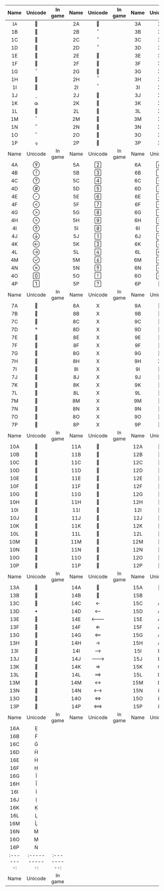 |   Name  |   Unicode   |  In game  |   Name  |   Unicode   |  In game  |   Name  |   Unicode   |  In game  |
|:-------:|:-----------:|:---------:|:-------:|:-----------:|:---------:|:-------:|:-----------:|:---------:|
| `1A`    |            |           | 2A      |            |           | 3A      |      X      |           |
| 1B      |            |           | 2B      |            |           | 3B      |      X      |           |
| 1C      |            |           | 2C      |            |           | 3C      |      X      |           |
| 1D      |            |           | 2D      |            |           | 3D      |      X      |           |
| 1E      |            |           | 2E      |            |           | 3E      |      X      |           |
| 1F      |            |           | 2F      |            |           | 3F      |      X      |           |
| 1G      |            |           | 2G      |            |           | 3G      |      X      |           |
| 1H      |            |           | 2H      |            |           | 3H      |      X      |           |
| 1I      |            |           | 2I      |            |           | 3I      |      X      |           |
| 1J      |            |           | 2J      |            |           | 3J      |      X      |           |
| 1K      |            |           | 2K      |            |           | 3K      |      X      |           |
| 1L      |            |           | 2L      |            |           | 3L      |      X      |           |
| 1M      |            |           | 2M      |            |           | 3M      |      X      |           |
| 1N      |            |           | 2N      |            |           | 3N      |      X      |           |
| 1O      |            |           | 2O      |            |           | 3O      |      X      |           |
| 1P      |            |           | 2P      |            |           | 3P      |      X      |           |
|   Name  |   Unicode   |  In game  |   Name  |   Unicode   |  In game  |   Name  |   Unicode   |  In game  |
| 4A      |            |           | 5A      |            |           | 6A      |            |           |
| 4B      |            |           | 5B      |            |           | 6B      |            |           |
| 4C      |            |           | 5C      |            |           | 6C      |            |           |
| 4D      |            |           | 5D      |            |           | 6D      |            |           |
| 4E      |            |           | 5E      |            |           | 6E      |            |           |
| 4F      |            |           | 5F      |            |           | 6F      |            |           |
| 4G      |            |           | 5G      |            |           | 6G      |            |           |
| 4H      |            |           | 5H      |            |           | 6H      |            |           |
| 4I      |            |           | 5I      |            |           | 6I      |            |           |
| 4J      |            |           | 5J      |            |           | 6J      |            |           |
| 4K      |            |           | 5K      |            |           | 6K      |            |           |
| 4L      |            |           | 5L      |            |           | 6L      |            |           |
| 4M      |            |           | 5M      |            |           | 6M      |            |           |
| 4N      |            |           | 5N      |            |           | 6N      |            |           |
| 4O      |            |           | 5O      |            |           | 6O      |            |           |
| 4P      |            |           | 5P      |            |           | 6P      |            |           |
|   Name  |   Unicode   |  In game  |   Name  |   Unicode   |  In game  |   Name  |   Unicode   |  In game  |
| 7A      |            |           | 8A      |      X      |           | 9A      |            |           |
| 7B      |            |           | 8B      |      X      |           | 9B      |            |           |
| 7C      |            |           | 8C      |      X      |           | 9C      |            |           |
| 7D      |            |           | 8D      |      X      |           | 9D      |            |           |
| 7E      |            |           | 8E      |      X      |           | 9E      |            |           |
| 7F      |            |           | 8F      |      X      |           | 9F      |            |           |
| 7G      |            |           | 8G      |      X      |           | 9G      |            |           |
| 7H      |            |           | 8H      |      X      |           | 9H      |      X      |           |
| 7I      |            |           | 8I      |      X      |           | 9I      |            |           |
| 7J      |            |           | 8J      |      X      |           | 9J      |            |           |
| 7K      |            |           | 8K      |      X      |           | 9K      |            |           |
| 7L      |            |           | 8L      |      X      |           | 9L      |            |           |
| 7M      |            |           | 8M      |      X      |           | 9M      |            |           |
| 7N      |            |           | 8N      |      X      |           | 9N      |            |           |
| 7O      |            |           | 8O      |      X      |           | 9O      |            |           |
| 7P      |            |           | 8P      |      X      |           | 9P      |            |           |
|   Name  |   Unicode   |  In game  |   Name  |   Unicode   |  In game  |   Name  |   Unicode   |  In game  |
| 10A     |            |           | 11A     |            |           | 12A     |            |           |
| 10B     |            |           | 11B     |            |           | 12B     |            |           |
| 10C     |            |           | 11C     |            |           | 12C     |            |           |
| 10D     |            |           | 11D     |            |           | 12D     |            |           |
| 10E     |            |           | 11E     |            |           | 12E     |            |           |
| 10F     |            |           | 11F     |            |           | 12F     |            |           |
| 10G     |            |           | 11G     |            |           | 12G     |            |           |
| 10H     |            |           | 11H     |            |           | 12H     |            |           |
| 10I     |            |           | 11I     |            |           | 12I     |            |           |
| 10J     |            |           | 11J     |            |           | 12J     |            |           |
| 10K     |            |           | 11K     |            |           | 12K     |            |           |
| 10L     |            |           | 11L     |            |           | 12L     |            |           |
| 10M     |            |           | 11M     |            |           | 12M     |            |           |
| 10N     |            |           | 11N     |            |           | 12N     |            |           |
| 10O     |            |           | 11O     |            |           | 12O     |            |           |
| 10P     |            |           | 11P     |            |           | 12P     |            |           |
|   Name  |   Unicode   |  In game  |   Name  |   Unicode   |  In game  |   Name  |   Unicode   |  In game  |
| 13A     |            |           | 14A     |            |           | 15A     |            |           |
| 13B     |            |           | 14B     |            |           | 15B     |            |           |
| 13C     |            |           | 14C     |            |           | 15C     |            |           |
| 13D     |            |           | 14D     |            |           | 15D     |            |           |
| 13E     |            |           | 14E     |            |           | 15E     |            |           |
| 13F     |            |           | 14F     |            |           | 15F     |            |           |
| 13G     |            |           | 14G     |            |           | 15G     |            |           |
| 13H     |            |           | 14H     |            |           | 15H     |            |           |
| 13I     |            |           | 14I     |            |           | 15I     |            |           |
| 13J     |            |           | 14J     |            |           | 15J     |            |           |
| 13K     |            |           | 14K     |            |           | 15K     |            |           |
| 13L     |            |           | 14L     |            |           | 15L     |            |           |
| 13M     |            |           | 14M     |            |           | 15M     |            |           |
| 13N     |            |           | 14N     |            |           | 15N     |            |           |
| 13O     |            |           | 14O     |            |           | 15O     |            |           |
| 13P     |            |           | 14P     |            |           | 15P     |            |           |
|   Name  |   Unicode   |  In game  |   Name  |   Unicode   |  In game  |   Name  |   Unicode   |  In game  |
| 16A     |            |           |
| 16B     |            |           |
| 16C     |            |           |
| 16D     |            |           |
| 16E     |            |           |
| 16F     |            |           |
| 16G     |            |           |
| 16H     |            |           |
| 16I     |            |           |
| 16J     |            |           |
| 16K     |            |           |
| 16L     |            |           |
| 16M     |            |           |
| 16N     |            |           |
| 16O     |            |           |
| 16P     |            |           |
|:-------:|:-----------:|:---------:|
|   Name  |   Unicode   |  In game  |
